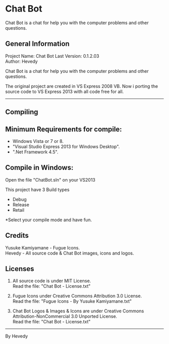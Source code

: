 Chat Bot
===============================

Chat Bot is a chat for help you with the computer problems and other questions.


General Information
-------------------

Project Name: Chat Bot
Last Version: 0.1.2.03  
Author: Hevedy

Chat Bot is a chat for help you with the computer problems and other questions.

The original project are created in VS Express 2008 VB. 
Now i porting the source code to VS Express 2013 with all code free for all.


--------------

Compiling
---------

Minimum Requirements for compile:
-------------------------

* Windows Vista or 7 or 8.
* "Visual Studio Express 2013 for Windows Desktop".
* ".Net Framework 4.5".


Compile in Windows:
-------------------

Open the file "ChatBot.sln" on your VS2013

This project have 3 Build types

  - Debug
  - Release
  - Retail

*Select your compile mode and have fun.


Credits
-------

Yusuke Kamiyamane - Fugue Icons.  
Hevedy - All source code & Chat Bot images, icons and logos.  


Licenses
--------

1. All source code is under MIT License.  
	Read the file: "Chat Bot - License.txt"
	
2. Fugue Icons under Creative Commons Attribution 3.0 License.  
	Read the file: "Fugue Icons - By Yusuke Kamiyamane.txt"
	
3. Chat Bot Logos & Images & Icons are under Creative Commons Attribution-NonCommercial 3.0 Unported License.  
	Read the file: "Chat Bot - License.txt"


-----------------

By Hevedy

